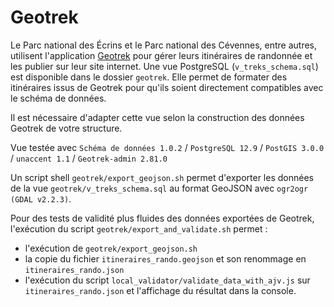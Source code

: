 # Geotrek

Le Parc national des Écrins et le Parc national des Cévennes, entre autres, utilisent l'application [Geotrek](https://github.com/GeotrekCE) pour gérer leurs itinéraires de randonnée et les publier sur leur site internet. Une vue PostgreSQL (`v_treks_schema.sql`) est disponible dans le dossier `geotrek`. Elle permet de formater des itinéraires issus de Geotrek pour qu'ils soient directement compatibles avec le schéma de données.

Il est nécessaire d'adapter cette vue selon la construction des données Geotrek de votre structure.

Vue testée avec `Schéma de données 1.0.2` / `PostgreSQL 12.9` / `PostGIS 3.0.0` / `unaccent 1.1` / `Geotrek-admin 2.81.0`

Un script shell `geotrek/export_geojson.sh` permet d'exporter les données de la vue `geotrek/v_treks_schema.sql` au format GeoJSON avec `ogr2ogr (GDAL v2.2.3)`.

Pour des tests de validité plus fluides des données exportées de Geotrek, l'exécution du script `geotrek/export_and_validate.sh` permet :

- l'exécution de `geotrek/export_geojson.sh`
- la copie du fichier `itineraires_rando.geojson` et son renommage en `itineraires_rando.json`
- l'exécution du script `local_validator/validate_data_with_ajv.js` sur `itineraires_rando.json` et l'affichage du résultat dans la console.
